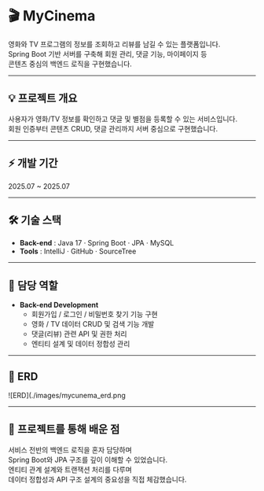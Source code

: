 # 🎬 MyCinema
영화와 TV 프로그램의 정보를 조회하고 리뷰를 남길 수 있는 플랫폼입니다.  
Spring Boot 기반 서버를 구축해 회원 관리, 댓글 기능, 마이페이지 등  
콘텐츠 중심의 백엔드 로직을 구현했습니다.

---

## 💡 프로젝트 개요
사용자가 영화/TV 정보를 확인하고 댓글 및 별점을 등록할 수 있는 서비스입니다.  
회원 인증부터 콘텐츠 CRUD, 댓글 관리까지 서버 중심으로 구현했습니다.

---

## ⚡ 개발 기간
2025.07 ~ 2025.07

---

## 🛠 기술 스택
- **Back-end** : Java 17 · Spring Boot · JPA · MySQL  
- **Tools** : IntelliJ · GitHub · SourceTree  

---

## 🧩 담당 역할
- **Back-end Development**  
  - 회원가입 / 로그인 / 비밀번호 찾기 기능 구현  
  - 영화 / TV 데이터 CRUD 및 검색 기능 개발  
  - 댓글(리뷰) 관련 API 및 권한 처리  
  - 엔티티 설계 및 데이터 정합성 관리  

---

## 🧱 ERD
![ERD](./images/mycunema_erd.png

---

## 💭 프로젝트를 통해 배운 점
서비스 전반의 백엔드 로직을 혼자 담당하며  
Spring Boot와 JPA 구조를 깊이 이해할 수 있었습니다.  
엔티티 관계 설계와 트랜잭션 처리를 다루며  
데이터 정합성과 API 구조 설계의 중요성을 직접 체감했습니다.
